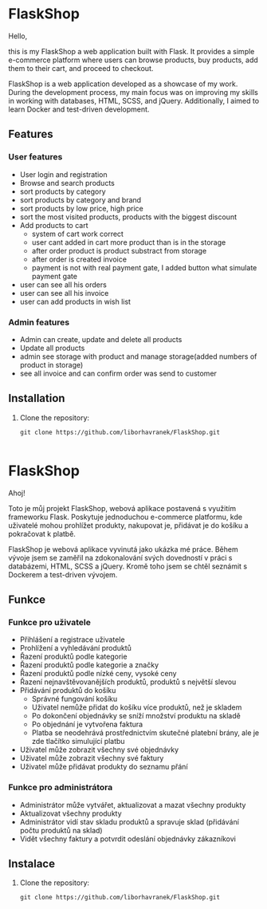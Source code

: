 # FlaskShop

Hello, 

this is my FlaskShop a web application built with Flask. 
It provides a simple e-commerce platform where users can browse products, buy products,
add them to their cart, and proceed to checkout.

FlaskShop is a web application developed as a showcase of my work. 
During the development process, my main focus was on improving my 
skills in working with databases, HTML, SCSS, and jQuery. Additionally,
I aimed to learn Docker and test-driven development. 

## Features
### User features

- User login and registration
- Browse and search products
- sort products by category
- sort products by category and brand
- sort products by low price, high price
- sort the most visited products, products with the biggest discount
- Add products to cart
   - system of cart work correct
   - user cant added in cart more product than is in the storage 
   - after order product is product substract from storage
   - after order is created invoice 
   - payment is not with real payment gate, I added button what simulate payment gate
- user can see all his orders 
- user can see all his invoice
- user can add products in wish list 

### Admin features
- Admin can create, update and delete all products 
- Update all products 
- admin see storage with product and manage storage(added numbers of product in storage)
- see all invoice and can confirm order was send to customer 


## Installation

1. Clone the repository:

   ```shell
   git clone https://github.com/liborhavranek/FlaskShop.git
   

# FlaskShop
Ahoj!

Toto je můj projekt FlaskShop, webová aplikace postavená s využitím frameworku Flask.
Poskytuje jednoduchou e-commerce platformu, 
kde uživatelé mohou prohlížet produkty, nakupovat je, přidávat je do košíku a pokračovat k platbě.

FlaskShop je webová aplikace vyvinutá jako ukázka mé práce. 
Během vývoje jsem se zaměřil na zdokonalování svých dovedností
v práci s databázemi, HTML, SCSS a jQuery. 
Kromě toho jsem se chtěl seznámit s Dockerem a test-driven vývojem.

## Funkce
### Funkce pro uživatele
- Přihlášení a registrace uživatele
- Prohlížení a vyhledávání produktů
- Řazení produktů podle kategorie
- Řazení produktů podle kategorie a značky
- Řazení produktů podle nízké ceny, vysoké ceny
- Řazení nejnavštěvovanějších produktů, produktů s největší slevou
- Přidávání produktů do košíku
  - Správné fungování košíku
  - Uživatel nemůže přidat do košíku více produktů, než je skladem
  - Po dokončení objednávky se sníží množství produktu na skladě
  - Po objednání je vytvořena faktura
  - Platba se neodehrává prostřednictvím skutečné platební brány, ale je zde tlačítko simulující platbu
- Uživatel může zobrazit všechny své objednávky
- Uživatel může zobrazit všechny své faktury
- Uživatel může přidávat produkty do seznamu přání
### Funkce pro administrátora
- Administrátor může vytvářet, aktualizovat a mazat všechny produkty
- Aktualizovat všechny produkty
- Administrátor vidí stav skladu produktů a spravuje sklad (přidávání počtu produktů na sklad)
- Vidět všechny faktury a potvrdit odeslání objednávky zákazníkovi

## Instalace

1. Clone the repository:

   ```shell
   git clone https://github.com/liborhavranek/FlaskShop.git